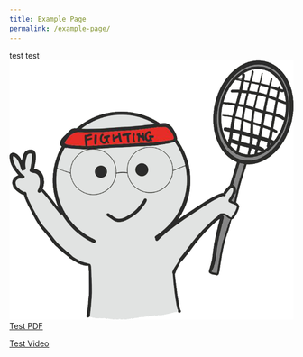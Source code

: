 ```yaml
---
title: Example Page
permalink: /example-page/
---
```

test test ![](/images/Lect_badmintion_Happy.png)
[]()
[Test PDF](/files/Assessment%20of%20knowledge%20and%20attitude.pdf)

[Test Video](https://www.youtube.com/playlist?list=PLEjyqpcGO2yx0Qbt5QBNTDkJr6bvs2Nw8)
